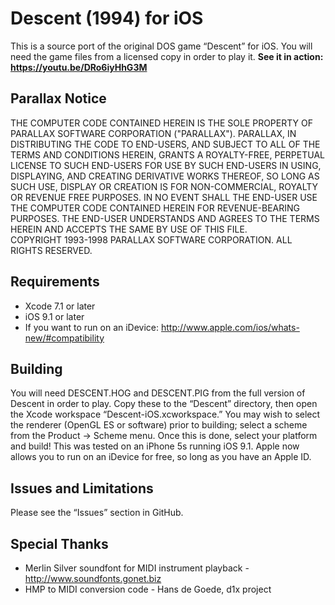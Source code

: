 Descent (1994) for iOS
======================

This is a source port of the original DOS game “Descent” for iOS. You will need the game files from a licensed copy in order to play it. **See it in action: https://youtu.be/DRo6iyHhG3M**

Parallax Notice
---------------
THE COMPUTER CODE CONTAINED HEREIN IS THE SOLE PROPERTY OF PARALLAX
SOFTWARE CORPORATION ("PARALLAX").  PARALLAX, IN DISTRIBUTING THE CODE TO
END-USERS, AND SUBJECT TO ALL OF THE TERMS AND CONDITIONS HEREIN, GRANTS A
ROYALTY-FREE, PERPETUAL LICENSE TO SUCH END-USERS FOR USE BY SUCH END-USERS
IN USING, DISPLAYING,  AND CREATING DERIVATIVE WORKS THEREOF, SO LONG AS
SUCH USE, DISPLAY OR CREATION IS FOR NON-COMMERCIAL, ROYALTY OR REVENUE
FREE PURPOSES.  IN NO EVENT SHALL THE END-USER USE THE COMPUTER CODE
CONTAINED HEREIN FOR REVENUE-BEARING PURPOSES.  THE END-USER UNDERSTANDS
AND AGREES TO THE TERMS HEREIN AND ACCEPTS THE SAME BY USE OF THIS FILE.  
COPYRIGHT 1993-1998 PARALLAX SOFTWARE CORPORATION.  ALL RIGHTS RESERVED.

Requirements
------------
- Xcode 7.1 or later
- iOS 9.1 or later
- If you want to run on an iDevice: http://www.apple.com/ios/whats-new/#compatibility

Building
--------
You will need DESCENT.HOG and DESCENT.PIG from the full version of Descent in order to play. Copy these to the “Descent” directory, then open the Xcode workspace “Descent-iOS.xcworkspace.” You may wish to select the renderer (OpenGL ES or software) prior to building; select a scheme from the Product → Scheme menu. Once this is done, select your platform and build! This was tested on an iPhone 5s running iOS 9.1. Apple now allows you to run on an iDevice for free, so long as you have an Apple ID.

Issues and Limitations
----------------------
Please see the “Issues” section in GitHub.

Special Thanks
--------------
- Merlin Silver soundfont for MIDI instrument playback - http://www.soundfonts.gonet.biz
- HMP to MIDI conversion code - Hans de Goede, d1x project
